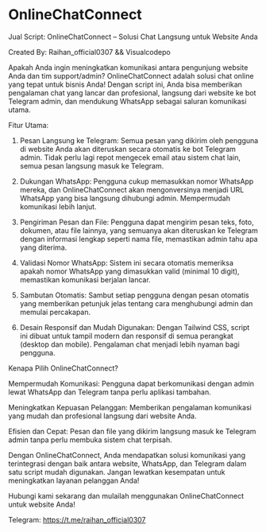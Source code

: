 # OnlineChatConnect

Jual Script: OnlineChatConnect – Solusi Chat Langsung untuk Website Anda

Created By: Raihan_official0307 && Visualcodepo

Apakah Anda ingin meningkatkan komunikasi antara pengunjung website Anda dan tim support/admin? OnlineChatConnect adalah solusi chat online yang tepat untuk bisnis Anda! Dengan script ini, Anda bisa memberikan pengalaman chat yang lancar dan profesional, langsung dari website ke bot Telegram admin, dan mendukung WhatsApp sebagai saluran komunikasi utama.

Fitur Utama:

1. Pesan Langsung ke Telegram: Semua pesan yang dikirim oleh pengguna di website Anda akan diteruskan secara otomatis ke bot Telegram admin. Tidak perlu lagi repot mengecek email atau sistem chat lain, semua pesan langsung masuk ke Telegram.


2. Dukungan WhatsApp: Pengguna cukup memasukkan nomor WhatsApp mereka, dan OnlineChatConnect akan mengonversinya menjadi URL WhatsApp yang bisa langsung dihubungi admin. Mempermudah komunikasi lebih lanjut.


3. Pengiriman Pesan dan File: Pengguna dapat mengirim pesan teks, foto, dokumen, atau file lainnya, yang semuanya akan diteruskan ke Telegram dengan informasi lengkap seperti nama file, memastikan admin tahu apa yang diterima.


4. Validasi Nomor WhatsApp: Sistem ini secara otomatis memeriksa apakah nomor WhatsApp yang dimasukkan valid (minimal 10 digit), memastikan komunikasi berjalan lancar.


5. Sambutan Otomatis: Sambut setiap pengguna dengan pesan otomatis yang memberikan petunjuk jelas tentang cara menghubungi admin dan memulai percakapan.


6. Desain Responsif dan Mudah Digunakan: Dengan Tailwind CSS, script ini dibuat untuk tampil modern dan responsif di semua perangkat (desktop dan mobile). Pengalaman chat menjadi lebih nyaman bagi pengguna.



Kenapa Pilih OnlineChatConnect?

Mempermudah Komunikasi: Pengguna dapat berkomunikasi dengan admin lewat WhatsApp dan Telegram tanpa perlu aplikasi tambahan.

Meningkatkan Kepuasan Pelanggan: Memberikan pengalaman komunikasi yang mudah dan profesional langsung dari website Anda.

Efisien dan Cepat: Pesan dan file yang dikirim langsung masuk ke Telegram admin tanpa perlu membuka sistem chat terpisah.


Dengan OnlineChatConnect, Anda mendapatkan solusi komunikasi yang terintegrasi dengan baik antara website, WhatsApp, dan Telegram dalam satu script mudah digunakan. Jangan lewatkan kesempatan untuk meningkatkan layanan pelanggan Anda!

Hubungi kami sekarang dan mulailah menggunakan OnlineChatConnect untuk website Anda!

Telegram: https://t.me/raihan_official0307
